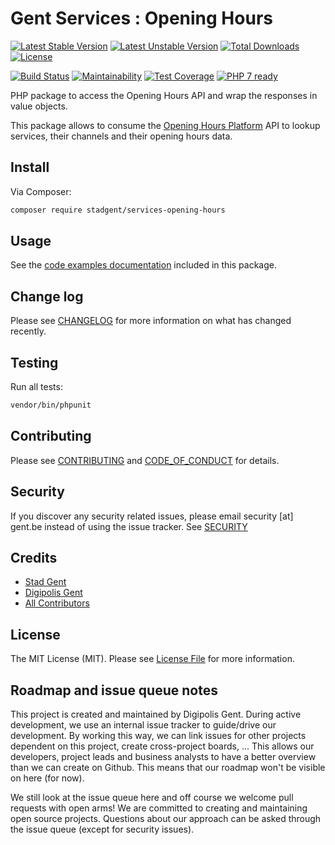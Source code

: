 # Gent Services : Opening Hours

[![Latest Stable Version][ico-version]][link-packagist]
[![Latest Unstable Version][ico-version-unstable]][link-packagist]
[![Total Downloads][ico-downloads]][link-packagist]
[![License][ico-license]][link-license]

[![Build Status][ico-travis]][link-travis]
[![Maintainability][ico-maintainability]][link-maintainability]
[![Test Coverage][ico-test-coverage]][link-test-coverage]
[![PHP 7 ready][ico-php7]][link-php7]

PHP package to access the Opening Hours API and wrap the responses in value
objects.

This package allows to consume the [Opening Hours Platform] API to lookup
services, their channels and their opening hours data.

## Install

Via Composer:

``` bash
composer require stadgent/services-opening-hours
```

## Usage

See the [code examples documentation](examples/README.md) included in this
package.

## Change log

Please see [CHANGELOG](CHANGELOG.md) for more information on what has changed
recently.

## Testing

Run all tests:

```bash
vendor/bin/phpunit
```

## Contributing

Please see [CONTRIBUTING](CONTRIBUTING.md)
and [CODE_OF_CONDUCT](CODE_OF_CONDUCT.md) for details.

## Security

If you discover any security related issues, please email security [at] gent.be
instead of using the issue tracker. See [SECURITY](SECURITY.md)

## Credits

- [Stad Gent][link-author-stadgent]
- [Digipolis Gent][link-author-digipolisgent]
- [All Contributors][link-contributors]

## License

The MIT License (MIT). Please see [License File](LICENSE.md) for more
information.

## Roadmap and issue queue notes

This project is created and maintained by Digipolis Gent. During active
development, we use an internal issue tracker to guide/drive our development.
By working this way, we can link issues for other projects dependent on this
project, create cross-project boards, ... This allows our developers, project
leads and business analysts to have a better overview than we can create on
Github. This means that our roadmap won't be visible on here (for now).

We still look at the issue queue here and off course we welcome pull requests
with open arms! We are committed to creating and maintaining open source
projects. Questions about our approach can be asked through the issue queue
(except for security issues).

[ico-version]: https://img.shields.io/packagist/v/stadgent/services-opening-hours.svg?style=flat-square
[ico-version-unstable]: https://img.shields.io/packagist/vpre/stadgent/services-opening-hours.svg?style=flat-square
[ico-downloads]: https://img.shields.io/packagist/dt/stadgent/services-opening-hours.svg?style=flat-square
[ico-license]: https://img.shields.io/github/license/StadGent/php_package_services-opening-hours.svg?style=flat-square
[ico-travis]: https://img.shields.io/travis/StadGent/php_package_services-opening-hours/master.svg?style=flat-square
[ico-maintainability]: https://img.shields.io/codeclimate/maintainability/StadGent/php_package_services-opening-hours.svg?style=flat-square
[ico-test-coverage]: https://img.shields.io/codeclimate/c/StadGent/php_package_services-opening-hours.svg?style=flat-square
[ico-php7]: https://php7ready.timesplinter.ch/StadGent/php_package_services-opening-hours/master/badge.svg

[link-packagist]: https://packagist.org/packages/stadgent/services-opening-hours
[link-license]: LICENSE.md
[link-travis]: https://travis-ci.org/StadGent/php_package_services-opening-hours
[link-maintainability]: https://codeclimate.com/github/StadGent/php_package_services-opening-hours/maintainability
[link-test-coverage]: https://codeclimate.com/github/StadGent/php_package_services-opening-hours/test_coverage
[link-php7]: https://travis-ci.org/StadGent/php_package_services-opening-hours
[link-author-stadgent]: https://github.com/stadgent
[link-author-digipolisgent]: https://github.com/digipolisgent
[link-contributors]: ../../contributors
[Opening Hours platform]: https://github.com/StadGent/laravel_site_opening-hours
